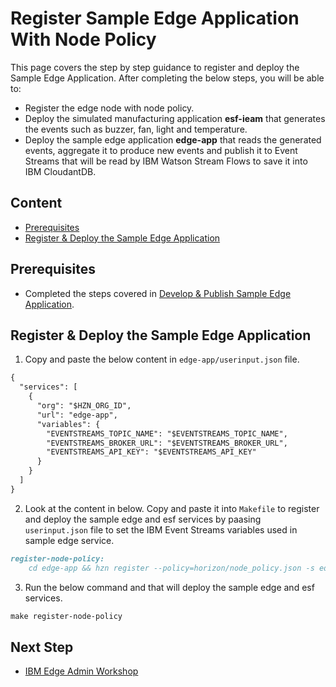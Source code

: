 # Register Sample Edge Application With Node Policy

This page covers the step by step guidance to register and deploy the Sample Edge Application. After completing the below steps, you will be able to:
- Register the edge node with node policy.
- Deploy the simulated manufacturing application **esf-ieam** that generates the events such as buzzer, fan, light and temperature.
- Deploy the sample edge application **edge-app** that reads the generated events, aggregate it to produce new events and publish it to Event
Streams that will be read by IBM Watson Stream Flows to save it into IBM CloudantDB.

## Content

- [Prerequisites](#prerequisites)
- [Register & Deploy the Sample Edge Application](#register--deploy-the-sample-edge-application)

## Prerequisites

- Completed the steps covered in [Develop & Publish Sample Edge Application](sample-edge-app-publish.md).

## Register & Deploy the Sample Edge Application

1) Copy and paste the below content in `edge-app/userinput.json` file.

```markdown
{
  "services": [
    {
      "org": "$HZN_ORG_ID",
      "url": "edge-app",
      "variables": {
        "EVENTSTREAMS_TOPIC_NAME": "$EVENTSTREAMS_TOPIC_NAME",
        "EVENTSTREAMS_BROKER_URL": "$EVENTSTREAMS_BROKER_URL",
        "EVENTSTREAMS_API_KEY": "$EVENTSTREAMS_API_KEY"
      }
    }
  ]
}
```

2) Look at the content in below. Copy and paste it into `Makefile` to register and deploy the sample edge and esf services by paasing `userinput.json`
file to set the IBM Event Streams variables used in sample edge service.

```markdown
register-node-policy:
	cd edge-app && hzn register --policy=horizon/node_policy.json -s edge-app --serviceorg $HZN_ORG_ID -f userinput.json
```

3) Run the below command and that will deploy the sample edge and esf services.
   
```markdown
make register-node-policy
```

## Next Step
- [IBM Edge Admin Workshop](edge-workshop-admin.md)